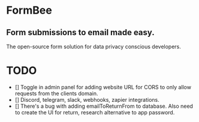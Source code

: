 # FormBee

## Form submissions to email made easy.

The open-source form solution for data privacy conscious developers.

# TODO
- [] Toggle in admin panel for adding website URL for CORS to only allow requests from the clients domain.
- [] Discord, telegram, slack, webhooks, zapier integrations.
- [] There's a bug with adding emailToReturnFrom to database. Also need to create the UI for return, research alternative to app password.
